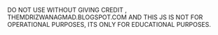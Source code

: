 DO NOT USE WITHOUT GIVING CREDIT , THEMDRIZWANAGMAD.BLOGSPOT.COM AND THIS JS IS NOT FOR OPERATIONAL PURPOSES, ITS ONLY FOR EDUCATIONAL PURPOSES.

